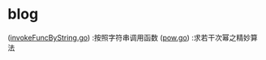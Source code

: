 # blog
([invokeFuncByString.go](./invokeFuncByString.go))   :按照字符串调用函数
([pow.go](./pow.go))   :求若干次幂之精妙算法